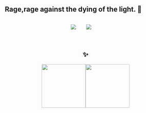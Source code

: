 ## Rage,rage against the dying of the light. 👋
<br />
<div align="center">
<span>  </span>
<a title="github" target="_blank" href="https://github.com/oongrider"><img src="https://img.shields.io/badge/dynamic/json?label=GitHub&suffix=%20followers&query=%24.data.totalSubs&url=https%3A%2F%2Fapi.spencerwoo.com%2Fsubstats%2F%3Fsource%3Dgithub%26queryKey%3Doongrider&labelColor=282c34&color=353940&logo=github&longCache=true" ></a>&nbsp; &nbsp; &nbsp; &nbsp;
<a title="zhihu" target="_blank" href="https://www.zhihu.com/people/ooooor-26"><img src="https://img.shields.io/static/v1?label=zhihu&message=%E7%9F%A5%E4%B9%8E&color=blue"></a>&nbsp; &nbsp; &nbsp; &nbsp;
<span>  </span>
</div>
<br /><br />
<div align="center">
<span>  </span>

## ✨
<img align="" height="137px" src="https://github-readme-stats.vercel.app/api?username=oongrider&hide_title=true&hide_border=true&show_icons=true&include_all_commits=true&line_height=21&bg_color=0,EC6C6C,FFD479,FFFC79,73FA79&theme=graywhite" /><img align="" height="137px" src="https://github-readme-stats.vercel.app/api/top-langs/?username=oongrider&hide_title=true&hide_border=true&layout=compact&bg_color=0,73FA79,73FDFF,D783FF&theme=graywhite" />
<span>  </span>
</div>


<!--
**oongrider/oongrider** is a ✨ _special_ ✨ repository because its `README.md` (this file) appears on your GitHub profile.

Here are some ideas to get you started:

- 🔭 I’m currently working on ...
- 🌱 I’m currently learning ...
- 👯 I’m looking to collaborate on ...
- 🤔 I’m looking for help with ...
- 💬 Ask me about ...
- 📫 How to reach me: ...
- 😄 Pronouns: ...
- ⚡ Fun fact: ...
-->
